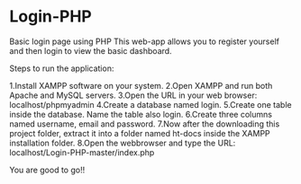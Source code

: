 # Login-PHP
Basic login page using PHP
This web-app allows you to register yourself and then login to view the basic dashboard.

Steps to run the application:

1.Install XAMPP software on your system.
2.Open XAMPP and run both Apache and MySQL servers.
3.Open the URL in your web browser: localhost/phpmyadmin
4.Create a database named login.
5.Create one table inside the database. Name the table also login.
6.Create three columns named username, email and password.
7.Now after the downloading this project folder, extract it into a folder named ht-docs inside the XAMPP installation folder.
8.Open the webbrowser and type the URL: localhost/Login-PHP-master/index.php

You are good to go!!

